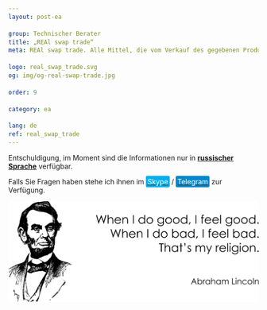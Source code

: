 ```yaml
---
layout: post-ea

group: Technischer Berater
title: „REAl swap trade“
meta: REAl swap trade. Alle Mittel, die vom Verkauf des gegebenen Produktes verdient sind, werden auf die Entwicklung des Projektes und die Wohltätigkeit gerichtet sein.

logo: real_swap_trade.svg
og: img/og-real-swap-trade.jpg

order: 9

category: ea

lang: de
ref: real_swap_trade
---
```


Entschuldigung, im Moment sind die Informationen nur in **<a href="https://lincolnvirus.com/projects/ru/forex/real_swap_trade.html" target="_blank">russischer Sprache</a>** verfügbar.

Falls Sie Fragen haben stehe ich ihnen im <a href="skype:chutkoy89?call" target="_blank"><span style="background-color:#00aff0; color:white; padding:3px; border-radius: 3px">Skype</span></a> / <a href="https://t.me/chutkoy" target="_blank"><span style="background-color:#0088cc; color:white; padding:3px; border-radius: 3px">Telegram</span></a> zur Verfügung.

<a data-fancybox="gallery" href="/img/programming/Lincoln.png"><img src="/img/programming/Lincoln.png" alt=""></a>
